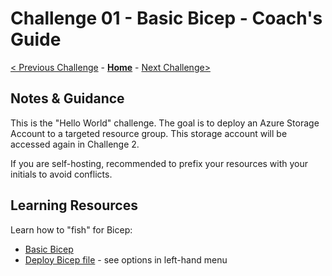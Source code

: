 # Challenge 01 - Basic Bicep - Coach's Guide

[< Previous Challenge](./Solution-00.md) - **[Home](./README.md)** - [Next Challenge>](./Solution-02.md)

## Notes & Guidance

This is the "Hello World" challenge.  The goal is to deploy an Azure Storage Account to a targeted resource group.  This storage account will be accessed again in Challenge 2.

If you are self-hosting, recommended to prefix your resources with your initials to avoid conflicts.

## Learning Resources

Learn how to "fish" for Bicep:
- [Basic Bicep](https://github.com/Azure/bicep)
- [Deploy Bicep file](https://learn.microsoft.com/en-us/azure/azure-resource-manager/bicep/deploy-vscode) - see options in left-hand menu
